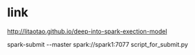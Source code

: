 # link
http://litaotao.github.io/deep-into-spark-exection-model

spark-submit --master spark://spark1:7077 script_for_submit.py